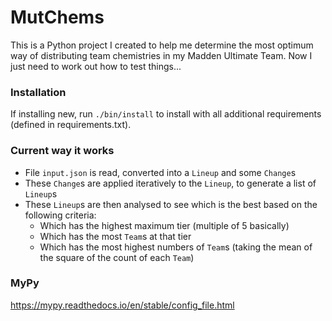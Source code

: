 # MutChems

This is a Python project I created to help me determine the most optimum way of distributing team chemistries in my Madden Ultimate Team.
Now I just need to work out how to test things...

### Installation

If installing new, run `./bin/install` to install with all additional requirements (defined in requirements.txt).

### Current way it works

- File `input.json` is read, converted into a `Lineup` and some `Change`s
- These `Change`s are applied iteratively to the `Lineup`, to generate a list of `Lineup`s
- These `Lineup`s are then analysed to see which is the best based on the following criteria:
    - Which has the highest maximum tier (multiple of 5 basically)
    - Which has the most `Team`s at that tier
    - Which has the most highest numbers of `Team`s (taking the mean of the square of the count of each `Team`)

### MyPy

https://mypy.readthedocs.io/en/stable/config_file.html
